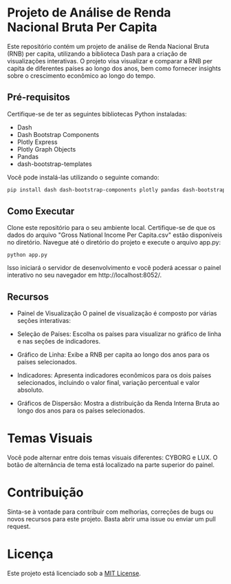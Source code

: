 # Projeto de Análise de Renda Nacional Bruta Per Capita

Este repositório contém um projeto de análise de Renda Nacional Bruta (RNB) per capita, utilizando a biblioteca Dash para a criação de visualizações interativas. O projeto visa visualizar e comparar a RNB per capita de diferentes países ao longo dos anos, bem como fornecer insights sobre o crescimento econômico ao longo do tempo.

## Pré-requisitos

Certifique-se de ter as seguintes bibliotecas Python instaladas:

- Dash
- Dash Bootstrap Components
- Plotly Express
- Plotly Graph Objects
- Pandas
- dash-bootstrap-templates

Você pode instalá-las utilizando o seguinte comando:




```sh
pip install dash dash-bootstrap-components plotly pandas dash-bootstrap-templates
```





## Como Executar
Clone este repositório para o seu ambiente local.
Certifique-se de que os dados do arquivo "Gross National Income Per Capita.csv" estão disponíveis no diretório.
Navegue até o diretório do projeto e execute o arquivo app.py:





```
python app.py
```


Isso iniciará o servidor de desenvolvimento e você poderá acessar o painel interativo no seu navegador em http://localhost:8052/.

## Recursos
- Painel de Visualização
O painel de visualização é composto por várias seções interativas:

- Seleção de Países: Escolha os países para visualizar no gráfico de linha e nas seções de indicadores.
- Gráfico de Linha: Exibe a RNB per capita ao longo dos anos para os países selecionados.
- Indicadores: Apresenta indicadores econômicos para os dois países selecionados, incluindo o valor final, variação percentual e valor absoluto.
- Gráficos de Dispersão: Mostra a distribuição da Renda Interna Bruta ao longo dos anos para os países selecionados.
# Temas Visuais
Você pode alternar entre dois temas visuais diferentes: CYBORG e LUX. O botão de alternância de tema está localizado na parte superior do painel.

# Contribuição
Sinta-se à vontade para contribuir com melhorias, correções de bugs ou novos recursos para este projeto. Basta abrir uma issue ou enviar um pull request.

# Licença
Este projeto está licenciado sob a [MIT License](https://github.com/CassioCavs/GrossNationalIncomedashboard/blob/main/LICENSE).

